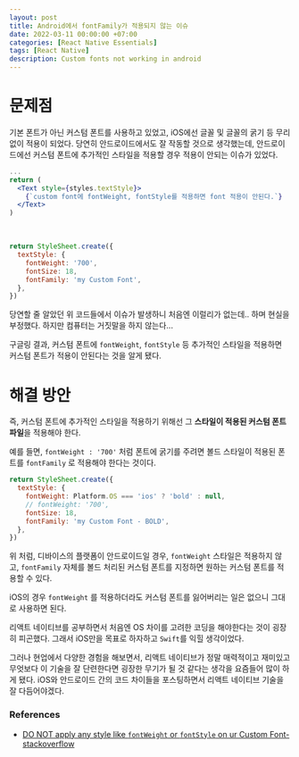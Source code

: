 ```yaml
---
layout: post
title: Android에서 fontFamily가 적용되지 않는 이슈
date: 2022-03-11 00:00:00 +07:00
categories: [React Native Essentials]
tags: [React Native]
description: Custom fonts not working in android
---
```


# 문제점

기본 폰트가 아닌 커스텀 폰트를 사용하고 있었고, iOS에선 글꼴 및 글꼴의 굵기 등 무리없이 적용이 되었다. 당연히 안드로이드에서도 잘 작동할 것으로 생각했는데, 안드로이드에선 커스텀 폰트에 추가적인 스타일을 적용할 경우 적용이 안되는 이슈가 있었다.

```jsx
...
return (
  <Text style={styles.textStyle}>
    {`custom font에 fontWeight, fontStyle를 적용하면 font 적용이 안된다.`}
  </Text>
)
```

<br>

```jsx
return StyleSheet.create({
  textStyle: {
    fontWeight: '700',
    fontSize: 18,
    fontFamily: 'my Custom Font',
  },
})
```

당연할 줄 알았던 위 코드들에서 이슈가 발생하니 처음엔 이럴리가 없는데.. 하며 현실을 부정했다. 하지만 컴퓨터는 거짓말을 하지 않는다...

구글링 결과, 커스텀 폰트에 `fontWeight`, `fontStyle` 등 추가적인 스타일을 적용하면 커스텀 폰트가 적용이 안된다는 것을 알게 됐다.

# 해결 방안

즉, 커스텀 폰트에 추가적인 스타일을 적용하기 위해선 그 **스타일이 적용된 커스텀 폰트 파일**을 적용해야 한다.

예를 들면, `fontWeight : '700'` 처럼 폰트에 굵기를 주려면 볼드 스타일이 적용된 폰트를 `fontFamily` 로 적용해야 한다는 것이다.

```jsx
return StyleSheet.create({
  textStyle: {
    fontWeight: Platform.OS === 'ios' ? 'bold' : null,
    // fontWeight: '700',
    fontSize: 18,
    fontFamily: 'my Custom Font - BOLD',
  },
})
```

위 처럼, 디바이스의 플랫폼이 안드로이드일 경우, `fontWeight` 스타일은 적용하지 않고, `fontFamily` 자체를 볼드 처리된 커스텀 폰트를 지정하면 원하는 커스텀 폰트를 적용할 수 있다.

iOS의 경우 `fontWeight` 를 적용하더라도 커스텀 폰트를 잃어버리는 일은 없으니 그대로 사용하면 된다.

리액트 네이티브를 공부하면서 처음엔 OS 차이를 고려한 코딩을 해야한다는 것이 굉장히 피곤했다. 그래서 iOS만을 목표로 하자하고 `Swift`를 익힐 생각이었다.

그러나 현업에서 다양한 경험을 해보면서, 리액트 네이티브가 정말 매력적이고 재미있고 무엇보다 이 기술을 잘 단련한다면 굉장한 무기가 될 것 같다는 생각을 요즘들어 많이 하게 됐다. iOS와 안드로이드 간의 코드 차이들을 포스팅하면서 리액트 네이티브 기술을 잘 다듬어야겠다.

### References

- <a href="https://stackoverflow.com/questions/53158380/custom-fonts-not-working-in-android-react-native-0-57-4" target="_blank" rel="noopener">DO NOT apply any style like `fontWeight` or `fontStyle` on ur Custom Font- stackoverflow</a>
